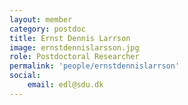 ```yaml
---
layout: member
category: postdoc
title: Ernst Dennis Larrson
image: ernstdennislarsson.jpg
role: Postdoctoral Researcher
permalink: 'people/ernstdennislarrson'
social:
    email: edl@sdu.dk
---
```

